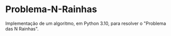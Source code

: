 # Problema-N-Rainhas
Implementação de um algoritmo, em Python 3.10, para resolver o "Problema das N Rainhas".
